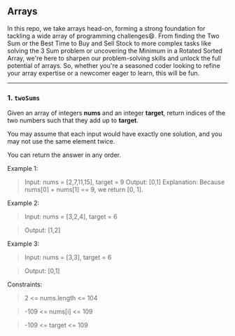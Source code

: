 ## Arrays
In this repo, we take arrays head-on, forming a strong foundation for tackling a wide array of programming challenges😄. From finding the Two Sum or the Best Time to Buy and Sell Stock to more complex tasks like solving the 3 Sum problem or uncovering the Minimum in a Rotated Sorted Array, we're here to sharpen our problem-solving skills and unlock the full potential of arrays. So, whether you're a seasoned coder looking to refine your array expertise or a newcomer eager to learn, this will be fun.

---
### 1. `twoSums`
Given an array of integers **nums** and an integer **target**, return indices of the two numbers such that they add up to **target**.

You may assume that each input would have exactly one solution, and you may not use the same element twice.

You can return the answer in any order.

 

Example 1:

> Input: nums = [2,7,11,15], target = 9
> Output: [0,1]
> Explanation: Because nums[0] + nums[1] == 9, we return [0, 1].

Example 2:

> Input: nums = [3,2,4], target = 6

> Output: [1,2]

Example 3:

> Input: nums = [3,3], target = 6

> Output: [0,1]
 

Constraints:

> 2 <= nums.length <= 104

> -109 <= nums[i] <= 109

> -109 <= target <= 109